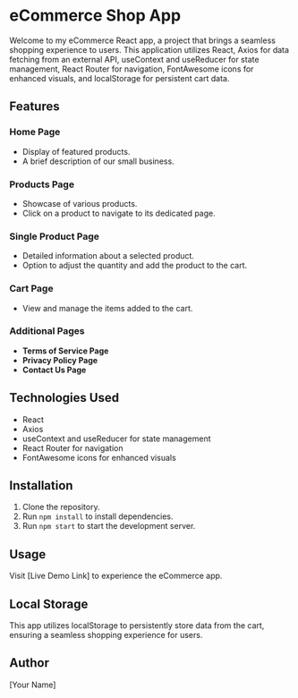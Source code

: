 # eCommerce Shop App

Welcome to my eCommerce React app, a project that brings a seamless shopping experience to users. This application utilizes React, Axios for data fetching from an external API, useContext and useReducer for state management, React Router for navigation, FontAwesome icons for enhanced visuals, and localStorage for persistent cart data.

## Features

### Home Page

- Display of featured products.
- A brief description of our small business.

### Products Page

- Showcase of various products.
- Click on a product to navigate to its dedicated page.

### Single Product Page

- Detailed information about a selected product.
- Option to adjust the quantity and add the product to the cart.

### Cart Page

- View and manage the items added to the cart.

### Additional Pages

- **Terms of Service Page**
- **Privacy Policy Page**
- **Contact Us Page**

## Technologies Used

- React
- Axios
- useContext and useReducer for state management
- React Router for navigation
- FontAwesome icons for enhanced visuals

## Installation

1. Clone the repository.
2. Run `npm install` to install dependencies.
3. Run `npm start` to start the development server.

## Usage

Visit [Live Demo Link] to experience the eCommerce app.

## Local Storage

This app utilizes localStorage to persistently store data from the cart, ensuring a seamless shopping experience for users.

## Author

[Your Name]
